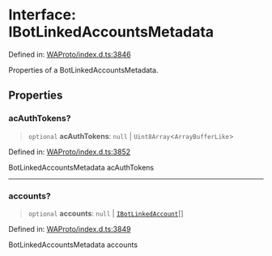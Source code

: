 # Interface: IBotLinkedAccountsMetadata

Defined in: [WAProto/index.d.ts:3846](https://github.com/Fokusdotid/Baileys/blob/9c9f1957de7ce603966b24b846f4c15d5de9bbcf/WAProto/index.d.ts#L3846)

Properties of a BotLinkedAccountsMetadata.

## Properties

### acAuthTokens?

> `optional` **acAuthTokens**: `null` \| `Uint8Array`\<`ArrayBufferLike`\>

Defined in: [WAProto/index.d.ts:3852](https://github.com/Fokusdotid/Baileys/blob/9c9f1957de7ce603966b24b846f4c15d5de9bbcf/WAProto/index.d.ts#L3852)

BotLinkedAccountsMetadata acAuthTokens

***

### accounts?

> `optional` **accounts**: `null` \| [`IBotLinkedAccount`](IBotLinkedAccount.md)[]

Defined in: [WAProto/index.d.ts:3849](https://github.com/Fokusdotid/Baileys/blob/9c9f1957de7ce603966b24b846f4c15d5de9bbcf/WAProto/index.d.ts#L3849)

BotLinkedAccountsMetadata accounts
